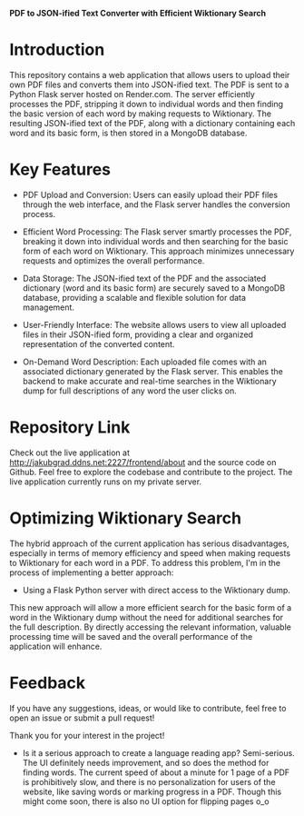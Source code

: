  

**PDF to JSON-ified Text Converter with Efficient Wiktionary Search**
# Introduction
This repository contains a web application that allows users to upload their own PDF files and converts them into JSON-ified text. The PDF is sent to a Python Flask server hosted on Render.com. The server efficiently processes the PDF, stripping it down to individual words and then finding the basic version of each word by making requests to Wiktionary. The resulting JSON-ified text of the PDF, along with a dictionary containing each word and its basic form, is then stored in a MongoDB database.

# Key Features
* PDF Upload and Conversion: Users can easily upload their PDF files through the web interface, and the Flask server handles the conversion process.

* Efficient Word Processing: The Flask server smartly processes the PDF, breaking it down into individual words and then searching for the basic form of each word on Wiktionary. This approach minimizes unnecessary requests and optimizes the overall performance.

* Data Storage: The JSON-ified text of the PDF and the associated dictionary (word and its basic form) are securely saved to a MongoDB database, providing a scalable and flexible solution for data management.

* User-Friendly Interface: The website allows users to view all uploaded files in their JSON-ified form, providing a clear and organized representation of the converted content.

* On-Demand Word Description: Each uploaded file comes with an associated dictionary generated by the Flask server. This enables the backend to make accurate and real-time searches in the Wiktionary dump for full descriptions of any word the user clicks on.

# Repository Link
Check out the live application at http://jakubgrad.ddns.net:2227/frontend/about and the source code on Github. Feel free to explore the codebase and contribute to the project. The live application currently runs on my private server. 

# Optimizing Wiktionary Search
The hybrid approach of the current application has serious disadvantages, especially in terms of memory efficiency and speed when making requests to Wiktionary for each word in a PDF. To address this problem, I'm in the process of implementing a better approach:

* Using a Flask Python server with direct access to the Wiktionary dump.

This new approach will allow a more efficient search for the basic form of a word in the Wiktionary dump without the need for additional searches for the full description. By directly accessing the relevant information, valuable processing time will be saved and the overall performance of the application will enhance.

# Feedback
If you have any suggestions, ideas, or would like to contribute, feel free to open an issue or submit a pull request!

Thank you for your interest in the project!

* Is it a serious approach to create a language reading app?
Semi-serious. The UI definitely needs improvement, and so does the method for finding words. The current speed of about a minute for 1 page of a PDF is prohibitively slow, and there is no personalization for users of the website, like saving words or marking progress in a PDF. Though this might come soon, there is also no UI option for flipping pages o_o

